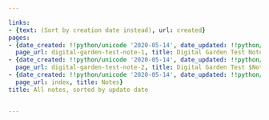 ```yaml
---

links:
- {text: (Sort by creation date instead), url: created}
pages:
- {date_created: !!python/unicode '2020-05-14', date_updated: !!python/unicode '2020-05-14',
  page_url: digital-garden-test-note-1, title: Digital Garden Test Note 1}
- {date_created: !!python/unicode '2020-05-14', date_updated: !!python/unicode '2020-05-14',
  page_url: digital-garden-test-note-2, title: Digital Garden Test $Note '2'}
- {date_created: !!python/unicode '2020-05-14', date_updated: !!python/unicode '2020-05-14',
  page_url: index, title: Notes}
title: All notes, sorted by update date


---
```



